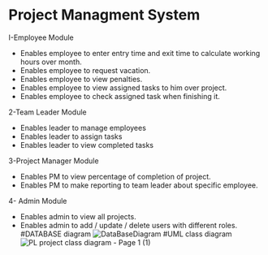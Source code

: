 # Project Managment System

I-Employee Module
- Enables employee to enter entry time and exit time to calculate working hours
over month.
- Enables employee to request vacation.
- Enables employee to view penalties.
- Enables employee to view assigned tasks to him over project.
- Enables employee to check assigned task when finishing it.


2-Team Leader Module
- Enables leader to manage employees
- Enables leader to assign tasks
- Enables leader to view completed tasks

3-Project Manager Module
- Enables PM to view percentage of completion of project.
- Enables PM to make reporting to team leader about specific employee.

4- Admin Module
- Enables admin to view all projects.
- Enables admin to add / update / delete users with different roles.
#DATABASE diagram
![DataBaseDiagram](https://user-images.githubusercontent.com/100955137/207131179-6e3cb4d8-e2ad-4680-968a-6f6bb1e5ecf3.png)
#UML class diagram
![PL project class diagram - Page 1 (1)](https://user-images.githubusercontent.com/100955137/207131325-81f932b3-7e98-4e7a-b80f-842f5b0b1536.png)
